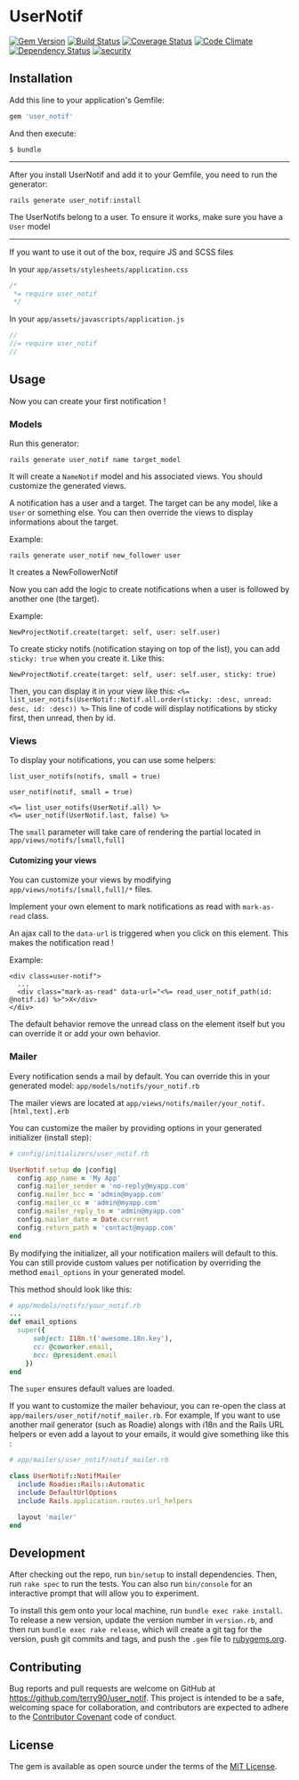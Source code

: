 # UserNotif

[![Gem Version](https://badge.fury.io/rb/user_notif.svg)](https://badge.fury.io/rb/user_notif)
[![Build Status](https://travis-ci.org/terry90/user_notif.svg?branch=master)](https://travis-ci.org/terry90/user_notif)
[![Coverage Status](https://coveralls.io/repos/github/terry90/user_notif/badge.svg?branch=master)](https://coveralls.io/github/terry90/user_notif?branch=master)
[![Code Climate](https://codeclimate.com/github/terry90/user_notif/badges/gpa.svg)](https://codeclimate.com/github/terry90/user_notif)
[![Dependency Status](https://gemnasium.com/badges/github.com/terry90/user_notif.svg)](https://gemnasium.com/github.com/terry90/user_notif)
[![security](https://hakiri.io/github/terry90/user_notif/master.svg)](https://hakiri.io/github/terry90/user_notif/master)

## Installation

Add this line to your application's Gemfile:

```ruby
gem 'user_notif'
```

And then execute:

    $ bundle


---


After you install UserNotif and add it to your Gemfile, you need to run the generator:

`rails generate user_notif:install`

The UserNotifs belong to a user. To ensure it works, make sure you have a `User` model


---


If you want to use it out of the box, require JS and SCSS files

In your `app/assets/stylesheets/application.css`

```css
/*
 *= require user_notif
 */
```

In your `app/assets/javascripts/application.js`

```js
//
//= require user_notif
//
```

## Usage

Now you can create your first notification !

### Models

Run this generator:

`rails generate user_notif name target_model`

It will create a `NameNotif` model and his associated views. You should customize the generated views.

A notification has a user and a target. The target can be any model, like a `User` or something else.
You can then override the views to display informations about the target.

Example:

`rails generate user_notif new_follower user`

It creates a NewFollowerNotif

Now you can add the logic to create notifications when a user is followed by another one (the target).

Example:

`NewProjectNotif.create(target: self, user: self.user)`

To create sticky notifs (notification staying on top of the list), you can add `sticky: true` when you create it. Like this:

`NewProjectNotif.create(target: self, user: self.user, sticky: true)`

Then, you can display it in your view like this: `<%= list_user_notifs(UserNotif::Notif.all.order(sticky: :desc, unread: desc, id: :desc)) %>`
This line of code will display notifications by sticky first, then unread, then by id.

### Views

To display your notifications, you can use some helpers:

`list_user_notifs(notifs, small = true)`

`user_notif(notif, small = true)`

```erb
<%= list_user_notifs(UserNotif.all) %>
<%= user_notif(UserNotif.last, false) %>
```

The `small` parameter will take care of rendering the partial located in `app/views/notifs/[small,full]`


#### Cutomizing your views

You can customize your views by modifying `app/views/notifs/[small,full]/*` files.

Implement your own element to mark notifications as read with `mark-as-read` class.

An ajax call to the `data-url` is triggered when you click on this element. This makes the notification read !

Example:

```erb
<div class=user-notif">
  ...
  <div class="mark-as-read" data-url="<%= read_user_notif_path(id: @notif.id) %>">X</div>
</div>
```

The default behavior remove the unread class on the element itself but you can override it or add your own behavior.

### Mailer

Every notification sends a mail by default.
You can override this in your generated model: `app/models/notifs/your_notif.rb`

The mailer views are located at `app/views/notifs/mailer/your_notif.[html,text].erb`

You can customize the mailer by providing options in your generated initializer (install step):

```ruby
# config/initializers/user_notif.rb

UserNotif.setup do |config|
  config.app_name = 'My App'
  config.mailer_sender = 'no-reply@myapp.com'
  config.mailer_bcc = 'admin@myapp.com'
  config.mailer_cc = 'admin@myapp.com'
  config.mailer_reply_to = 'admin@myapp.com'
  config.mailer_date = Date.current
  config.return_path = 'contact@myapp.com'
end
```

By modifying the initializer, all your notification mailers will default to this.
You can still provide custom values per notification by overriding the method `email_options` in your generated model.

This method should look like this:

```ruby
# app/models/notifs/your_notif.rb
...
def email_options
  super({
      subject: I18n.t('awesome.18n.key'),
      cc: @coworker.email,
      bcc: @president.email
    })
end
```

The `super` ensures default values are loaded.

If you want to customize the mailer behaviour, you can re-open the class at `app/mailers/user_notif/notif_mailer.rb`. For example, If you want to use another mail generator (such as Roadie) alongs with i18n and the Rails URL helpers or even add a layout to your emails, it would give something like this :

```ruby
# app/mailers/user_notif/notif_mailer.rb

class UserNotif::NotifMailer
  include Roadie::Rails::Automatic
  include DefaultUrlOptions
  include Rails.application.routes.url_helpers

  layout 'mailer'
end
```

## Development

After checking out the repo, run `bin/setup` to install dependencies. Then, run `rake spec` to run the tests. You can also run `bin/console` for an interactive prompt that will allow you to experiment.

To install this gem onto your local machine, run `bundle exec rake install`. To release a new version, update the version number in `version.rb`, and then run `bundle exec rake release`, which will create a git tag for the version, push git commits and tags, and push the `.gem` file to [rubygems.org](https://rubygems.org).

## Contributing

Bug reports and pull requests are welcome on GitHub at https://github.com/terry90/user_notif. This project is intended to be a safe, welcoming space for collaboration, and contributors are expected to adhere to the [Contributor Covenant](http://contributor-covenant.org) code of conduct.

## License

The gem is available as open source under the terms of the [MIT License](http://opensource.org/licenses/MIT).

